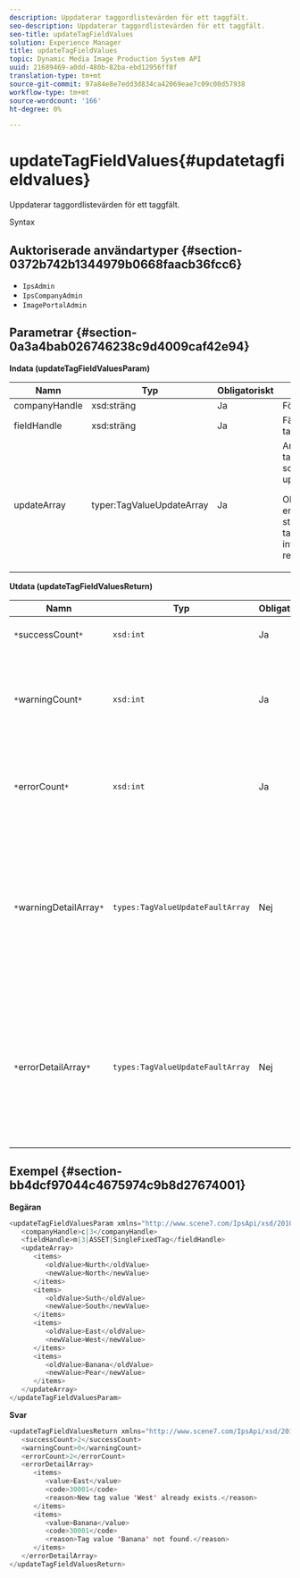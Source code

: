 ```yaml
---
description: Uppdaterar taggordlistevärden för ett taggfält.
seo-description: Uppdaterar taggordlistevärden för ett taggfält.
seo-title: updateTagFieldValues
solution: Experience Manager
title: updateTagFieldValues
topic: Dynamic Media Image Production System API
uuid: 21689469-a0dd-480b-82ba-ebd12956ff8f
translation-type: tm+mt
source-git-commit: 97a84e8e7edd3d834ca42069eae7c09c00d57938
workflow-type: tm+mt
source-wordcount: '166'
ht-degree: 0%

---
```



# updateTagFieldValues{#updatetagfieldvalues}

Uppdaterar taggordlistevärden för ett taggfält.

Syntax

## Auktoriserade användartyper {#section-0372b742b1344979b0668faacb36fcc6}

* `IpsAdmin`
* `IpsCompanyAdmin`
* `ImagePortalAdmin`

## Parametrar {#section-0a3a4bab026746238c9d4009caf42e94}

**Indata (updateTagFieldValuesParam)**

<table id="table_15F354FBC043464080BC975AE35E03A4"> 
 <thead> 
  <tr> 
   <th colname="col1" class="entry"> Namn </th> 
   <th colname="col2" class="entry"> Typ </th> 
   <th colname="col3" class="entry"> Obligatoriskt </th> 
   <th colname="col4" class="entry"> Beskrivning </th> 
  </tr> 
 </thead>
 <tbody> 
  <tr> 
   <td colname="col1"> <span class="codeph"> <span class="varname"> companyHandle</span> </span> </td> 
   <td colname="col2"> <span class="codeph"> xsd:sträng</span> </td> 
   <td colname="col3"> Ja </td> 
   <td colname="col4"> Företagshandtag. </td> 
  </tr> 
  <tr> 
   <td colname="col1"> <span class="codeph"> <span class="varname"> fieldHandle</span> </span> </td> 
   <td colname="col2"> <span class="codeph"> xsd:sträng</span> </td> 
   <td colname="col3"> Ja </td> 
   <td colname="col4"> Fälthandtag för tagg. </td> 
  </tr> 
  <tr> 
   <td colname="col1"> <span class="codeph"> <span class="varname"> updateArray</span> </span> </td> 
   <td colname="col2"> <span class="codeph"> typer:TagValueUpdateArray</span> </td> 
   <td colname="col3"> Ja </td> 
   <td colname="col4">Array med taggfältsvärden som du vill uppdatera. <p>Obs!  Uppdaterar endast strängvärden för taggar. Påverkar inte resursassociationer. </p> </td> 
  </tr> 
 </tbody> 
</table>

**Utdata (updateTagFieldValuesReturn)**

| Namn | Typ | Obligatoriskt | Beskrivning |
|---|---|---|---|
| `*`successCount`*` | `xsd:int` | Ja | Antalet uppdaterade taggfält. |
| `*`warningCount`*` | `xsd:int` | Ja | Antalet varningar som genererades när åtgärden försökte uppdatera taggfält. |
| `*`errorCount`*` | `xsd:int` | Ja | Antalet fel som genererades när åtgärden försökte uppdatera taggfält. |
| `*`warningDetailArray`*` | `types:TagValueUpdateFaultArray` | Nej | Arrayen med information som är associerad med resurserna som genererade varningar när åtgärden försökte uppdatera taggfält. |
| `*`errorDetailArray`*` | `types:TagValueUpdateFaultArray` | Nej | Arrayen med information som är associerad med resurserna som genererade fel när åtgärden försökte uppdatera taggfält. |

## Exempel {#section-bb4dcf97044c4675974c9b8d27674001}

**Begäran**

```java
<updateTagFieldValuesParam xmlns="http://www.scene7.com/IpsApi/xsd/2010-01-31">
   <companyHandle>c|3</companyHandle>
   <fieldHandle>m|3|ASSET|SingleFixedTag</fieldHandle>
   <updateArray>
      <items>
         <oldValue>Nurth</oldValue>
         <newValue>North</newValue>
      </items>
      <items>
         <oldValue>Suth</oldValue>
         <newValue>South</newValue>
      </items>
      <items>
         <oldValue>East</oldValue>
         <newValue>West</newValue>
      </items>
      <items>
         <oldValue>Banana</oldValue>
         <newValue>Pear</newValue>
      </items>
   </updateArray>
</updateTagFieldValuesParam>
```

**Svar**

```java
<updateTagFieldValuesReturn xmlns="http://www.scene7.com/IpsApi/xsd/2010-01-31">
   <successCount>2</successCount>
   <warningCount>0</warningCount>
   <errorCount>2</errorCount>
   <errorDetailArray>
      <items>
         <value>East</value>
         <code>30001</code>
         <reason>New tag value 'West' already exists.</reason>
      </items>
      <items>
         <value>Banana</value>
         <code>30001</code>
         <reason>Tag value 'Banana' not found.</reason>
      </items>
   </errorDetailArray>
</updateTagFieldValuesReturn>
```

